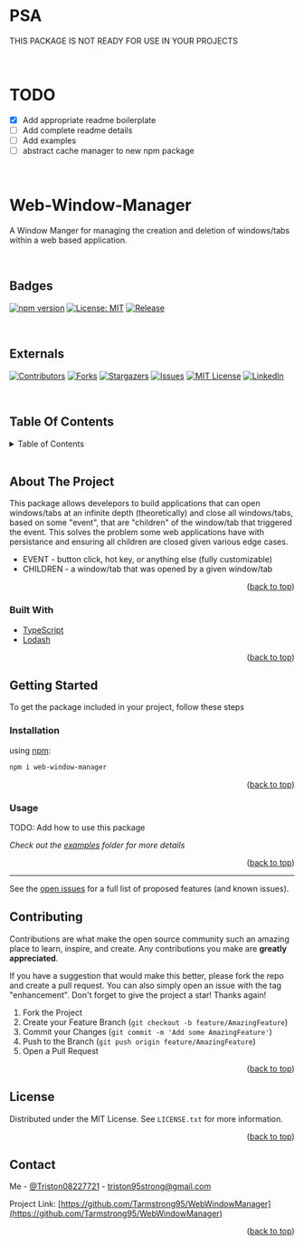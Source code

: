 <!-- PSA SECTION _____________________________ -->
# PSA
THIS PACKAGE IS NOT READY FOR USE IN YOUR PROJECTS

<br/>

<!-- TODO SECTION _____________________________ -->
# TODO
- [x] Add appropriate readme boilerplate
- [ ] Add complete readme details
- [ ] Add examples
- [ ] abstract cache manager to new npm package

<br/>

<!-- MAIN SECTION INTRO _____________________________ -->
# Web-Window-Manager

A Window Manger for managing the creation and deletion of windows/tabs within a web based application.


<br/>

<!-- BADGES SECTION _____________________________ -->
## Badges

[![npm version](https://img.shields.io/npm/v/npm.svg)](https://npm.im/npm)
[![License: MIT](https://img.shields.io/badge/License-MIT-yellow.svg)](https://opensource.org/licenses/MIT)
[![Release](https://github.com/Tarmstrong95/component-test-helper/actions/workflows/release-package.yml/badge.svg)](https://github.com/Tarmstrong95/component-test-helper/actions/workflows/release-package.yml)

<div id="top"></div>

<br/>

<!-- EXTERNALS SECTION _____________________________ -->
## Externals

[![Contributors][contributors-shield]][contributors-url]
[![Forks][forks-shield]][forks-url]
[![Stargazers][stars-shield]][stars-url]
[![Issues][issues-shield]][issues-url]
[![MIT License][license-shield]][license-url]
[![LinkedIn][linkedin-shield]][linkedin-url]

<br />

<!-- TABLE OF CONTENTS SECTION _____________________________ -->
## Table Of Contents
<details>
  <summary>Table of Contents</summary>
  <ol>
    <li>
      <a href="#about-the-project">About The Project</a>
      <ul>
        <li><a href="#built-with">Built With</a></li>
      </ul>
    </li>
    <li>
      <a href="#getting-started">Getting Started</a>
      <ul>
        <li><a href="#prerequisites">Prerequisites</a></li>
        <li><a href="#installation">Installation</a></li>
      </ul>
    </li>
    <li><a href="#usage">Usage</a></li>
    <li><a href="#roadmap">Roadmap</a></li>
    <li><a href="#contributing">Contributing</a></li>
    <li><a href="#license">License</a></li>
    <li><a href="#contact">Contact</a></li>
    <li><a href="#acknowledgments">Acknowledgments</a></li>
  </ol>
</details>

<br/>


<!-- ABOUT SECTION _____________________________ -->
## About The Project

This package allows develepors to build applications that can open windows/tabs at an infinite depth (theoretically) and close all windows/tabs, based on some "event", that are "children" of the window/tab that triggered the event. This solves the problem some web applications have with persistance and ensuring all children are closed given various edge cases.

- EVENT - button click, hot key, or anything else (fully customizable)
- CHILDREN - a window/tab that was opened by a given window/tab

<p align="right">(<a href="#top">back to top</a>)</p>

<!-- BUILT WITH SECTION _____________________________ -->
### Built With

- [TypeScript](https://www.typescriptlang.org/)
- [Lodash](https://lodash.com/)

<p align="right">(<a href="#top">back to top</a>)</p>


<!-- GETTING STARTED SECTION _____________________________ -->
## Getting Started

To get the package included in your project, follow these steps

<!-- INSTALLATION SECTION _____________________________ -->
### Installation

using [npm](https://www.npmjs.com/):

```bash
npm i web-window-manager
```

<p align="right">(<a href="#top">back to top</a>)</p>


<!-- USAGE SECTION _____________________________ -->
### Usage

TODO: Add how to use this package


_Check out the [examples](https://github.com/Tarmstrong95/WindowManger/tree/main/src/examples) folder for more details_

<p align="right">(<a href="#top">back to top</a>)</p>

<hr>

See the [open issues](https://github.com/Tarmstrong95/WebWindowManager/issues) for a full list of proposed features (and known issues).


<!-- CONTRIBUTING SECTION _____________________________ -->
## Contributing

Contributions are what make the open source community such an amazing place to learn, inspire, and create. Any contributions you make are **greatly appreciated**.

If you have a suggestion that would make this better, please fork the repo and create a pull request. You can also simply open an issue with the tag "enhancement".
Don't forget to give the project a star! Thanks again!

1. Fork the Project
2. Create your Feature Branch (`git checkout -b feature/AmazingFeature`)
3. Commit your Changes (`git commit -m 'Add some AmazingFeature'`)
4. Push to the Branch (`git push origin feature/AmazingFeature`)
5. Open a Pull Request

<p align="right">(<a href="#top">back to top</a>)</p>

<!-- LICENSE SECTION _____________________________ -->
## License

Distributed under the MIT License. See `LICENSE.txt` for more information.

<p align="right">(<a href="#top">back to top</a>)</p>


<!-- CONTACT SECTION _____________________________ -->
## Contact

Me - [@Triston08227721](https://twitter.com/Triston08227721) - triston95strong@gmail.com

Project Link: [https://github.com/Tarmstrong95/WebWindowManager](https://github.com/Tarmstrong95/WebWindowManager)

<p align="right">(<a href="#top">back to top</a>)</p>

<!-- MARKDOWN LINKS & IMAGES -->
<!-- https://www.markdownguide.org/basic-syntax/#reference-style-links -->

[contributors-shield]: https://img.shields.io/github/contributors/Tarmstrong95/WebWindowManager.svg?style=for-the-badge
[contributors-url]: https://github.com/Tarmstrong95/WebWindowManager/graphs/contributors
[forks-shield]: https://img.shields.io/github/forks/Tarmstrong95/WebWindowManager.svg?style=for-the-badge
[forks-url]: https://github.com/Tarmstrong95/WebWindowManager/network/members
[stars-shield]: https://img.shields.io/github/stars/Tarmstrong95/WebWindowManager.svg?style=for-the-badge
[stars-url]: https://github.com/Tarmstrong95/WebWindowManager/stargazers
[issues-shield]: https://img.shields.io/github/issues/Tarmstrong95/WebWindowManager.svg?style=for-the-badge
[issues-url]: https://github.com/Tarmstrong95/WebWindowManager/issues
[license-shield]: https://img.shields.io/github/license/Tarmstrong95/WebWindowManager.svg?style=for-the-badge
[license-url]: https://github.com/Tarmstrong95/WebWindowManager/blob/main/LICENSE
[linkedin-shield]: https://img.shields.io/badge/-LinkedIn-black.svg?style=for-the-badge&logo=linkedin&colorB=555
[linkedin-url]: https://linkedin.com/in/triston95strong